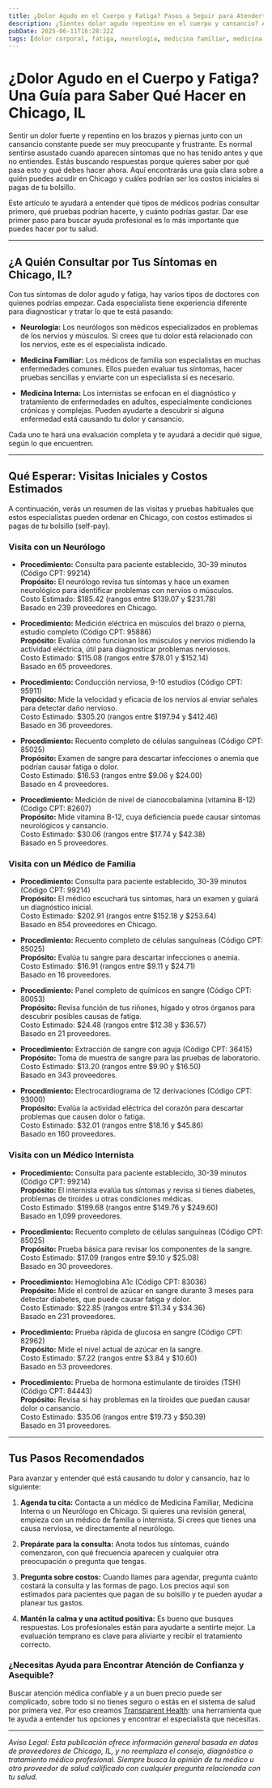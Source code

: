 ```yaml
---
title: ¿Dolor Agudo en el Cuerpo y Fatiga? Pasos a Seguir para Atenderte en Chicago, IL  
description: ¿Sientes dolor agudo repentino en el cuerpo y cansancio? Aprende a quién acudir y cuáles son los costos iniciales para atención en Chicago, Illinois.  
pubDate: 2025-06-11T16:28:22Z  
tags: [dolor corporal, fatiga, neurología, medicina familiar, medicina interna, atención médica en Chicago, costos médicos]  
---
```


# ¿Dolor Agudo en el Cuerpo y Fatiga? Una Guía para Saber Qué Hacer en Chicago, IL

Sentir un dolor fuerte y repentino en los brazos y piernas junto con un cansancio constante puede ser muy preocupante y frustrante. Es normal sentirse asustado cuando aparecen síntomas que no has tenido antes y que no entiendes. Estás buscando respuestas porque quieres saber por qué pasa esto y qué debes hacer ahora. Aquí encontrarás una guía clara sobre a quién puedes acudir en Chicago y cuáles podrían ser los costos iniciales si pagas de tu bolsillo.

Este artículo te ayudará a entender qué tipos de médicos podrías consultar primero, qué pruebas podrían hacerte, y cuánto podrías gastar. Dar ese primer paso para buscar ayuda profesional es lo más importante que puedes hacer por tu salud.

---

## ¿A Quién Consultar por Tus Síntomas en Chicago, IL?

Con tus síntomas de dolor agudo y fatiga, hay varios tipos de doctores con quienes podrías empezar. Cada especialista tiene experiencia diferente para diagnosticar y tratar lo que te está pasando:

- **Neurología:** Los neurólogos son médicos especializados en problemas de los nervios y músculos. Si crees que tu dolor está relacionado con los nervios, este es el especialista indicado.

- **Medicina Familiar:** Los médicos de familia son especialistas en muchas enfermedades comunes. Ellos pueden evaluar tus síntomas, hacer pruebas sencillas y enviarte con un especialista si es necesario.

- **Medicina Interna:** Los internistas se enfocan en el diagnóstico y tratamiento de enfermedades en adultos, especialmente condiciones crónicas y complejas. Pueden ayudarte a descubrir si alguna enfermedad está causando tu dolor y cansancio.

Cada uno te hará una evaluación completa y te ayudará a decidir qué sigue, según lo que encuentren.

---

## Qué Esperar: Visitas Iniciales y Costos Estimados

A continuación, verás un resumen de las visitas y pruebas habituales que estos especialistas pueden ordenar en Chicago, con costos estimados si pagas de tu bolsillo (self-pay).

### Visita con un Neurólogo

- **Procedimiento:** Consulta para paciente establecido, 30-39 minutos (Código CPT: 99214)  
  **Propósito:** El neurólogo revisa tus síntomas y hace un examen neurológico para identificar problemas con nervios o músculos.  
  Costo Estimado: $185.42 (rangos entre $139.07 y $231.78)  
  Basado en 239 proveedores en Chicago.

- **Procedimiento:** Medición eléctrica en músculos del brazo o pierna, estudio completo (Código CPT: 95886)  
  **Propósito:** Evalúa cómo funcionan los músculos y nervios midiendo la actividad eléctrica, útil para diagnosticar problemas nerviosos.  
  Costo Estimado: $115.08 (rangos entre $78.01 y $152.14)  
  Basado en 65 proveedores.

- **Procedimiento:** Conducción nerviosa, 9-10 estudios (Código CPT: 95911)  
  **Propósito:** Mide la velocidad y eficacia de los nervios al enviar señales para detectar daño nervioso.  
  Costo Estimado: $305.20 (rangos entre $197.94 y $412.46)  
  Basado en 36 proveedores.

- **Procedimiento:** Recuento completo de células sanguíneas (Código CPT: 85025)  
  **Propósito:** Examen de sangre para descartar infecciones o anemia que podrían causar fatiga o dolor.  
  Costo Estimado: $16.53 (rangos entre $9.06 y $24.00)  
  Basado en 4 proveedores.

- **Procedimiento:** Medición de nivel de cianocobalamina (vitamina B-12) (Código CPT: 82607)  
  **Propósito:** Mide vitamina B-12, cuya deficiencia puede causar síntomas neurológicos y cansancio.  
  Costo Estimado: $30.06 (rangos entre $17.74 y $42.38)  
  Basado en 5 proveedores.

### Visita con un Médico de Familia

- **Procedimiento:** Consulta para paciente establecido, 30-39 minutos (Código CPT: 99214)  
  **Propósito:** El médico escuchará tus síntomas, hará un examen y guiará un diagnóstico inicial.  
  Costo Estimado: $202.91 (rangos entre $152.18 y $253.64)  
  Basado en 854 proveedores en Chicago.

- **Procedimiento:** Recuento completo de células sanguíneas (Código CPT: 85025)  
  **Propósito:** Evalúa tu sangre para descartar infecciones o anemia.  
  Costo Estimado: $16.91 (rangos entre $9.11 y $24.71)  
  Basado en 16 proveedores.

- **Procedimiento:** Panel completo de químicos en sangre (Código CPT: 80053)  
  **Propósito:** Revisa función de tus riñones, hígado y otros órganos para descubrir posibles causas de fatiga.  
  Costo Estimado: $24.48 (rangos entre $12.38 y $36.57)  
  Basado en 21 proveedores.

- **Procedimiento:** Extracción de sangre con aguja (Código CPT: 36415)  
  **Propósito:** Toma de muestra de sangre para las pruebas de laboratorio.  
  Costo Estimado: $13.20 (rangos entre $9.90 y $16.50)  
  Basado en 343 proveedores.

- **Procedimiento:** Electrocardiograma de 12 derivaciones (Código CPT: 93000)  
  **Propósito:** Evalúa la actividad eléctrica del corazón para descartar problemas que causen dolor o fatiga.  
  Costo Estimado: $32.01 (rangos entre $18.16 y $45.86)  
  Basado en 160 proveedores.

### Visita con un Médico Internista

- **Procedimiento:** Consulta para paciente establecido, 30-39 minutos (Código CPT: 99214)  
  **Propósito:** El internista evalúa tus síntomas y revisa si tienes diabetes, problemas de tiroides u otras condiciones médicas.  
  Costo Estimado: $199.68 (rangos entre $149.76 y $249.60)  
  Basado en 1,099 proveedores.

- **Procedimiento:** Recuento completo de células sanguíneas (Código CPT: 85025)  
  **Propósito:** Prueba básica para revisar los componentes de la sangre.  
  Costo Estimado: $17.09 (rangos entre $9.10 y $25.08)  
  Basado en 30 proveedores.

- **Procedimiento:** Hemoglobina A1c (Código CPT: 83036)  
  **Propósito:** Mide el control de azúcar en sangre durante 3 meses para detectar diabetes, que puede causar fatiga y dolor.  
  Costo Estimado: $22.85 (rangos entre $11.34 y $34.36)  
  Basado en 231 proveedores.

- **Procedimiento:** Prueba rápida de glucosa en sangre (Código CPT: 82962)  
  **Propósito:** Mide el nivel actual de azúcar en la sangre.  
  Costo Estimado: $7.22 (rangos entre $3.84 y $10.60)  
  Basado en 53 proveedores.

- **Procedimiento:** Prueba de hormona estimulante de tiroides (TSH) (Código CPT: 84443)  
  **Propósito:** Revisa si hay problemas en la tiroides que puedan causar dolor o cansancio.  
  Costo Estimado: $35.06 (rangos entre $19.73 y $50.39)  
  Basado en 31 proveedores.

---

## Tus Pasos Recomendados

Para avanzar y entender qué está causando tu dolor y cansancio, haz lo siguiente:

1. **Agenda tu cita:** Contacta a un médico de Medicina Familiar, Medicina Interna o un Neurólogo en Chicago. Si quieres una revisión general, empieza con un médico de familia o internista. Si crees que tienes una causa nerviosa, ve directamente al neurólogo.

2. **Prepárate para la consulta:** Anota todos tus síntomas, cuándo comenzaron, con qué frecuencia aparecen y cualquier otra preocupación o pregunta que tengas.

3. **Pregunta sobre costos:** Cuando llames para agendar, pregunta cuánto costará la consulta y las formas de pago. Los precios aquí son estimados para pacientes que pagan de su bolsillo y te pueden ayudar a planear tus gastos.

4. **Mantén la calma y una actitud positiva:** Es bueno que busques respuestas. Los profesionales están para ayudarte a sentirte mejor. La evaluación temprano es clave para aliviarte y recibir el tratamiento correcto.

### ¿Necesitas Ayuda para Encontrar Atención de Confianza y Asequible?

Buscar atención médica confiable y a un buen precio puede ser complicado, sobre todo si no tienes seguro o estás en el sistema de salud por primera vez. Por eso creamos [Transparent Health](https://transparenthealth.ai): una herramienta que te ayuda a entender tus opciones y encontrar el especialista que necesitas.

---

*Aviso Legal: Esta publicación ofrece información general basada en datos de proveedores de Chicago, IL, y no reemplaza el consejo, diagnóstico o tratamiento médico profesional. Siempre busca la opinión de tu médico u otro proveedor de salud calificado con cualquier pregunta relacionada con tu salud.*